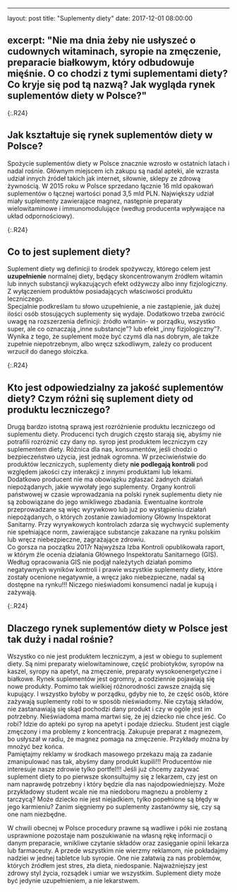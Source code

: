 
---
layout: post
title:  "Suplementy diety"
date:   2017-12-01 08:00:00

excerpt: "Nie ma dnia żeby nie usłyszeć o cudownych witaminach, syropie na zmęczenie, preparacie białkowym, który odbudowuje mięśnie. O co chodzi z tymi suplementami diety? Co kryje się pod tą nazwą? Jak wygląda rynek suplementów diety w Polsce?"
---

{:.R24}
## Jak kształtuje się rynek suplementów diety w Polsce?

Spożycie suplementów diety w Polsce znacznie wzrosło w ostatnich latach i nadal rośnie. Głównym miejscem ich zakupu są nadal apteki, ale wzrasta udział innych źródeł takich jak internet, siłownie, sklepy ze zdrową żywnością. W 2015 roku w Polsce sprzedano łącznie 16 mld opakowań suplementów o łącznej wartości ponad 3,5 mld PLN. Największy udział miały suplementy zawierające magnez, następnie preparaty wielowitaminowe i immunomodulujące (według producenta wpływające na układ odpornościowy).
 
{:.R24}
## Co to jest suplement diety?

Suplement diety wg definicji to środek spożywczy, którego celem jest **uzupełnienie** normalnej diety, będący skoncentrowanym źródłem witamin lub innych substancji wykazujących efekt odżywczy albo inny fizjologiczny. Z wyłączeniem produktów posiadających właściwości produktu leczniczego.   
Specjalnie podkreślam tu słowo uzupełnienie, a nie zastąpienie, jak dużej ilości osób stosujących suplementy się wydaje.   Dodatkowo trzeba zwrócić uwagę na rozszerzenia definicji: źródło witamin- w porządku, wszystko super, ale co oznaczają „inne substancje”? lub efekt „inny fizjologiczny”?.  
Wynika z tego, że suplement może być czymś dla nas dobrym, ale także zupełnie niepotrzebnym, albo wręcz szkodliwym, zależy co producent wrzucił do danego słoiczka.

{:.R24}
## Kto jest odpowiedzialny za jakość suplementów diety? Czym różni się suplement diety od produktu leczniczego?

Drugą bardzo istotną sprawą jest rozróżnienie produktu leczniczego od suplementu diety. Producenci tych drugich często starają się, abyśmy nie potrafili rozróżnić czy dany np. syrop jest produktem leczniczym czy suplementem diety. Różnica dla nas, konsumentów, jeśli chodzi o bezpieczeństwo użycia, jest jednak ogromna. W przeciwieństwie do produktów leczniczych, suplementy diety **nie podlegają kontroli** pod względem jakości czy interakcji z innymi produktami lub lekami.  
Dodatkowo producent nie ma obowiązku zgłaszać żadnych działań niepożądanych, jakie wywołały jego suplementy. Organy kontroli państwowej w czasie wprowadzania na polski rynek suplementu diety nie są zobowiązane do jego wnikliwego zbadania. Ewentualne kontrole przeprowadzane są więc wyrywkowo lub już po wystąpieniu działań niepożądanych, o których zostanie zawiadomiony Główny Inspektorat Sanitarny. Przy wyrywkowych kontrolach zdarza się wychwycić suplementy nie spełniające norm, zawierające substancje zakazane na rynku polskim lub wręcz niebezpieczne, zagrażające zdrowiu.  
Co gorsza na początku 2017r Najwyższa Izba Kontroli opublikowała raport, w którym źle ocenia działania Głównego Inspektoratu Sanitarnego (GIS). Według opracowania GIS nie podjął należytych działań pomimo negatywnych wyników kontroli i prawie wszystkie suplementy diety, które zostały ocenione negatywnie, a wręcz jako niebezpieczne, nadal są dostępne na rynku!!! Niczego nieświadomi konsumenci nadal je kupują i zażywają.

{:.R24}
## Dlaczego rynek suplementów diety w Polsce jest tak duży i nadal rośnie?

Wszystko co nie jest produktem leczniczym, a jest w obiegu to suplement diety. Są nimi preparaty wielowitaminowe, część probiotyków, syropów na kaszel, syropy na apetyt, na zmęczenie, preparaty wysokoenergetyczne i białkowe. Rynek suplementów jest ogromny, a codziennie pojawiają się nowe produkty. Pomimo tak wielkiej różnorodności zawsze znajdą się kupujący. I wszystko byłoby w porządku, gdyby nie to, że część osób, które zażywają suplementy robi to w sposób nieświadomy. Nie czytają składów, nie zastanawiają się skąd pochodzi dany produkt i czy w ogóle jest im potrzebny. Nieświadoma mama martwi się, że jej dziecko nie chce jeść. Co robi? Idzie do apteki po syrop na apetyt i podaje dziecku. Student jest ciągle zmęczony i ma problemy z koncentracją. Zakupuje preparat z magnezem, bo usłyszał w radiu, że magnez pomaga na zmęczenie. Przykłady można by mnożyć bez końca.  
Pamiętajmy reklamy w środkach masowego przekazu mają za zadanie zmanipulować nas tak, abyśmy dany produkt kupili!!! Producentów nie interesuje nasze zdrowie tylko portfel!!! Jeśli już chcemy zażywać suplement diety to po pierwsze skonsultujmy się z lekarzem, czy jest on nam naprawdę potrzebny i który będzie dla nas najodpowiedniejszy. Może przykładowy student wcale nie ma niedoboru magnezu a problemy z tarczycą? Może dziecko nie jest niejadkiem, tylko popełnione są błędy w jego karmieniu? Zanim sięgniemy po suplementy zastanówmy się, czy są one nam niezbędne. 

W chwili obecnej w Polsce procedury prawne są wadliwe i póki nie zostaną usprawnione pozostaje nam poszukiwanie na własną rękę informacji o danym preparacie, wnikliwe czytanie składów oraz zasięganie opinii lekarza lub farmaceuty. A przede wszystkim nie wierzmy reklamom, nie pokładajmy nadziei w jednej tabletce lub syropie. One nie załatwią za nas problemów, których źródłem jest stres, zła dieta, niedospanie. Najważniejszy jest zdrowy styl życia, rozsądek i umiar we wszystkim. Suplement diety może być jedynie uzupełnieniem, a nie lekarstwem.
